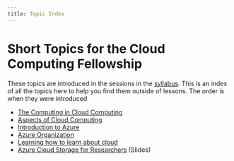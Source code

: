 ```yaml
---
title: Topic Index
---
```

# Short Topics for the Cloud Computing Fellowship

These topics are introduced in the sessions in the [syllabus](../index.md).  This is an index of all the topics here to help you find them outside of lessons.  The order is when they were introduced 


* [The Computing in Cloud Computing](./the_computing_in_cloud_computing.md)
* [Aspects of Cloud Computing](./intro_aspects_of_cloud_computing.md)
* [Introduction to Azure](./introduction_to_azure.md)
* [Azure Organization](./azure_organization.md)
* [Learning how to learn about cloud](./learning_how_to_learn_about_cloud.md)
* [Azure Cloud Storage for Researchers](./azure_cloud_storage_for_researchers.html) (Slides)
